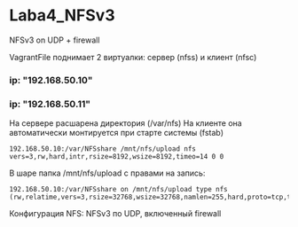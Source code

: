 # Laba4_NFSv3
NFSv3 on UDP + firewall

VagrantFile поднимает 2 виртуалки: сервер (nfss) и клиент (nfsc)
### ip: "192.168.50.10"
### ip: "192.168.50.11"

На сервере расшарена директория (/var/nfs)
На клиенте она автоматически монтируется при старте системы (fstab)

```
192.168.50.10:/var/NFSshare /mnt/nfs/upload nfs vers=3,rw,hard,intr,rsize=8192,wsize=8192,timeo=14 0 0
```

В шаре папка /mnt/nfs/upload с правами на запись:

```
192.168.50.10:/var/NFSshare on /mnt/nfs/upload type nfs (rw,relatime,vers=3,rsize=32768,wsize=32768,namlen=255,hard,proto=tcp,timeo=600,retrans=2,sec=sys,mountaddr=192.168.50.10,mountvers=3,mountport=20048,mountproto=udp,local_lock=none,addr=192.168.50.10)
```


Конфигурация NFS: NFSv3 по UDP, включенный firewall
